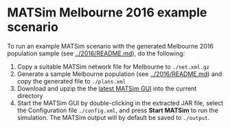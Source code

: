 # MATSim Melbourne 2016 example scenario

To run an example MATSim scenario with the generated Melbourne 2016 population sample (see [../2016/README.md](../2016/README.md)), do the following:

1. Copy a suitable MATSim network file for Melbourne to `./net.xml.gz`
1. Generate a sample Melbourne population (see [../2016/README.md](../2016/README.md)) and copy the generated file to `./plans.xml`
1. Download and upzip the the [latest MATSim GUI](https://www.matsim.org/downloads/#gui) into the current directory
1. Start the MATSim GUI by double-clicking in the extracted JAR file, select the Configuration file `./config.xml`, and press **Start MATSim** to run the simulation. The MATSim output will by default be saved to `./output`.
